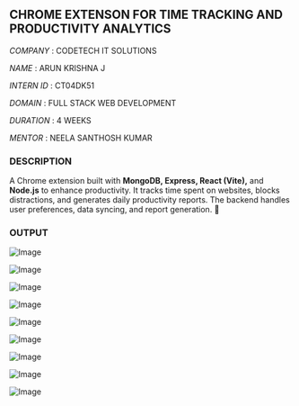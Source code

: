## CHROME EXTENSON FOR TIME TRACKING AND PRODUCTIVITY ANALYTICS

*COMPANY*   : CODETECH IT SOLUTIONS

*NAME*      : ARUN KRISHNA J 

*INTERN ID* : CT04DK51

*DOMAIN*    : FULL STACK WEB DEVELOPMENT

*DURATION*  : 4 WEEKS

*MENTOR*     : NEELA SANTHOSH KUMAR

### DESCRIPTION 
A Chrome extension built with **MongoDB, Express, React (Vite),** and **Node.js** to enhance productivity. It tracks time spent on websites, blocks distractions, and generates daily productivity reports. The backend handles user preferences, data syncing, and report generation. 🚀

### OUTPUT
![Image](https://github.com/user-attachments/assets/25954efa-b5b5-48da-af0c-2375f1aab0d9)

![Image](https://github.com/user-attachments/assets/d90436f3-bcca-4f6f-ac99-61b4e54c46c9)

![Image](https://github.com/user-attachments/assets/22a10105-1764-4fcb-8666-83cb61e11cf5)

![Image](https://github.com/user-attachments/assets/b732379d-fc0f-466d-8358-4876361aee5c)

![Image](https://github.com/user-attachments/assets/6dcb7fd6-f807-42aa-9439-fa15f00a1b99)

![Image](https://github.com/user-attachments/assets/d92913cd-2145-4ca5-bddb-bef5e193561c)

![Image](https://github.com/user-attachments/assets/c7be757b-5987-434c-ad46-776afdf83fd6)

![Image](https://github.com/user-attachments/assets/982747fc-a195-42e6-b958-ec6e8b61347b)

![Image](https://github.com/user-attachments/assets/b0692b2f-6f80-44e3-b164-889c30df494d)
